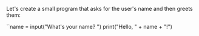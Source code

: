 Let's create a small program that asks for the user's name and then greets them:

``name = input("What's your name? ") print("Hello, " + name + "!")

